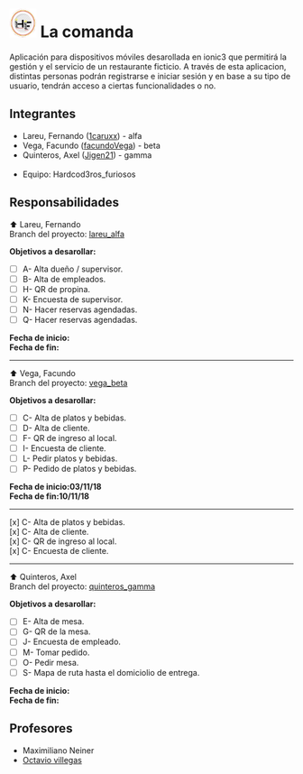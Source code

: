 ﻿# ![Logo](./src/assets/imgs/icon.png) La comanda

Aplicación para dispositivos móviles desarollada en ionic3 que permitirá la gestión y el servicio de un restaurante ficticio. A través de esta aplicacion, distintas personas podrán registrarse e iniciar sesión y en base a su tipo de usuario, tendrán acceso a ciertas funcionalidades o no.

## Integrantes

* Lareu, Fernando ([1caruxx](https://github.com/1caruxx)) - alfa
* Vega, Facundo ([facundoVega](https://github.com/facundoVega)) - beta
* Quinteros, Axel ([Jigen21](https://github.com/Jigen21)) - gamma<br /><br />
* Equipo: Hardcod3ros_furiosos

## Responsabilidades

⬆️ Lareu, Fernando<br />
Branch del proyecto: [lareu_alfa](https://github.com/1caruxx/TP_PPS_2018_Comanda/tree/lareu_alfa)

**Objetivos a desarollar:**

* [ ] A- Alta dueño / supervisor.
* [ ] B- Alta de empleados.
* [ ] H- QR de propina.
* [ ] K- Encuesta de supervisor.
* [ ] N- Hacer reservas agendadas.
* [ ] Q- Hacer reservas agendadas.

**Fecha de inicio:**<br />
**Fecha de fin:**

---

⬆️ Vega, Facundo<br />
Branch del proyecto: [vega_beta](https://github.com/1caruxx/TP_PPS_2018_Comanda/tree/vega_beta)

**Objetivos a desarollar:**

* [ ] C- Alta de platos y bebidas.
* [ ] D- Alta de cliente.
* [ ] F- QR de ingreso al local.
* [ ] I- Encuesta de cliente.
* [ ] L- Pedir platos y bebidas.
* [ ] P- Pedido de platos y bebidas.

**Fecha de inicio:03/11/18**<br />
**Fecha de fin:10/11/18**

---
[x] C- Alta de platos y bebidas.</br>
[x] C- Alta de cliente.</br>
[x] C- QR de ingreso al local.</br>
[x] C- Encuesta de cliente.</br>

---

⬆️ Quinteros, Axel<br />
Branch del proyecto: [quinteros_gamma](https://github.com/1caruxx/TP_PPS_2018_Comanda/tree/quinteros_gamma)

**Objetivos a desarollar:**

* [ ] E- Alta de mesa.
* [ ] G- QR de la mesa.
* [ ] J- Encuesta de empleado.
* [ ] M- Tomar pedido.
* [ ] O- Pedir mesa.
* [ ] S- Mapa de ruta hasta el domiciolio de entrega.

**Fecha de inicio:**<br />
**Fecha de fin:**

## Profesores

* Maximiliano Neiner
* [Octavio villegas](https://github.com/octaviovillegas)